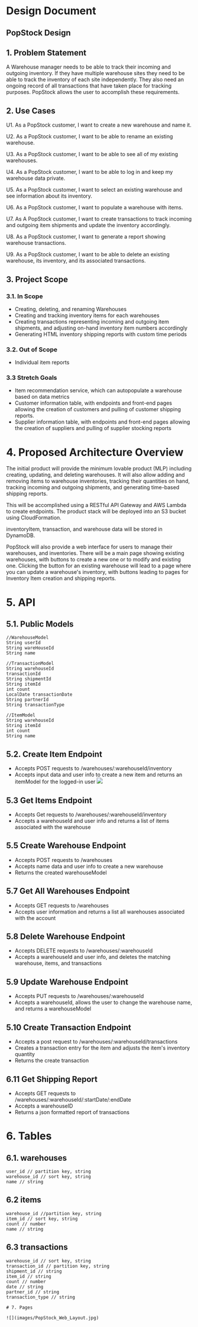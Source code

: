 # Design Document

## PopStock Design

## 1. Problem Statement

A Warehouse manager needs to be able to track their incoming and outgoing inventory.  If they have multiple warehouse sites they need to be able to track the inventory of each site independently. They also need an ongoing record of all transactions that have taken place for tracking purposes.  PopStock allows the user to accomplish these requirements.

## 2. Use Cases

U1. As a PopStock customer, I want to create a new warehouse and name it.

U2. As a PopStock customer, I want to be able to rename an existing warehouse.

U3. As a PopStock customer, I want to be able to see all of my existing warehouses.

U4. As a PopStock customer, I want to be able to log in and keep my warehouse data private.

U5. As a PopStock customer, I want to select an existing warehouse and see information about its inventory.

U6. As a PopStock customer, I want to populate a warehouse with items.

U7. As A PopStock customer, I want to create transactions to track incoming and outgoing item shipments and update the inventory accordingly.

U8. As a PopStock customer, I want to generate a report showing warehouse transactions.

U9. As a PopStock customer, I want to be able to delete an existing warehouse, its inventory, and its associated transactions.


## 3. Project Scope

### 3.1. In Scope

* Creating, deleting, and renaming Warehouses
* Creating and tracking inventory items for each warehouses
* Creating transactions representing incoming and outgoing item shipments, and adjusting on-hand inventory item numbers accordingly
* Generating HTML inventory shipping reports with custom time periods

### 3.2. Out of Scope

* Individual item reports

### 3.3 Stretch Goals
* Item recommendation service, which can autopopulate a warehouse based on data metrics
* Customer information table, with endpoints and front-end pages allowing the creation of customers and pulling of customer shipping reports.
* Supplier information table, with endpoints and front-end pages allowing the creation of suppliers and pulling of supplier stocking reports

# 4. Proposed Architecture Overview

The initial product will provide the minimum lovable product (MLP) including creating, updating, and deleting warehouses. 
It will also allow adding and removing items to warehouse inventories, tracking their quantities on hand, tracking incoming and outgoing shipments, and generating time-based shipping reports.

This will be accomplished using a RESTful API Gateway and AWS Lambda to  create endpoints.  The product stack will be deployed into an S3 bucket using CloudFormation.

inventoryItem, transaction, and warehouse data will be stored in DynamoDB.

PopStock will also provide a web interface for users to manage their warehouses, and inventories.  There will be a main page showing existing warehouses, with buttons to create a new one or to modify and existing one.
Clicking the button for an existing warehouse will lead to a page where you can update a warehouse's inventory, with buttons leading to pages for Inventory Item creation and shipping reports.

# 5. API

## 5.1. Public Models
```
//WarehouseModel
String userId 
String wareHouseId
String name
```

```
//TransactionModel
String warehouseId
transactionId
String shipmentId
String itemId
int count
LocalDate transactionDate
String partnerId
String transactionType
```

```
//ItemModel
String warehouseId
String itemId
int count
String name
```

## 5.2. Create Item Endpoint
* Accepts POST requests to /warehouses/:warehouseId/inventory
* Accepts input data and user info to create a new item and returns an itemModel for the logged-in user
![](CreateItemSequenceDiagram.png)

## 5.3 Get Items Endpoint
* Accepts Get requests to /warehouses/:warehouseId/inventory
* Accepts a warehouseId and user info and returns a list of items associated with the warehouse
  
## 5.5 Create Warehouse Endpoint
* Accepts POST requests to /warehouses
* Accepts name data and user info to create a new warehouse
* Returns the created warehouseModel

## 5.7 Get All Warehouses Endpoint
* Accepts GET requests to /warehouses
* Accepts user information and returns a list all warehouses associated with the account

## 5.8 Delete Warehouse Endpoint
* Accepts DELETE requests to /warehouses/:warehouseId
* Accepts a warehouseId and user info, and deletes the matching warehouse, items, and transactions

## 5.9 Update Warehouse Endpoint
* Accepts PUT requests to /warehouses/:warehouseId
* Accepts a warehouseId, allows the user to change the warehouse name, and returns a warehouseModel

## 5.10 Create Transaction Endpoint
* Accepts a post request to /warehouses/:warehouseId/transactions
* Creates a transaction entry for the item and adjusts the item's inventory quantity
* Returns the create transaction

## 6.11 Get Shipping Report
* Accepts GET requests to /warehouses/:warehouseId/:startDate/:endDate
* Accepts a warehouseID
* Returns a json formatted report of transactions
  
# 6. Tables

## 6.1. warehouses

```
user_id // partition key, string
warehouse_id // sort key, string
name // string
```

## 6.2 items
```
warehouse_id //partition key, string
item_id // sort key, string
count // number
name // string
```

## 6.3 transactions
```
warehouse_id // sort key, string
transaction_id // partition key, string
shipment_id // string
item_id // string
count // number
date // string
partner_id // string
transaction_type // string

# 7. Pages

![](images/PopStock_Web_Layout.jpg)
